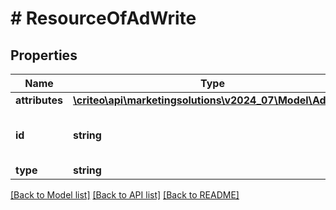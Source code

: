 # # ResourceOfAdWrite

## Properties

Name | Type | Description | Notes
------------ | ------------- | ------------- | -------------
**attributes** | [**\criteo\api\marketingsolutions\v2024_07\Model\AdWrite**](AdWrite.md) |  | [optional]
**id** | **string** | Unique identifier of this resource. | [optional]
**type** | **string** |  | [optional]

[[Back to Model list]](../../README.md#models) [[Back to API list]](../../README.md#endpoints) [[Back to README]](../../README.md)
